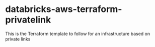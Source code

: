 # databricks-aws-terraform-privatelink
This is the Terraform template to follow for an infrastructure based on private links
